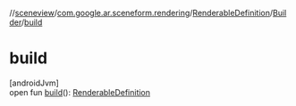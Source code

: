 //[sceneview](../../../../index.md)/[com.google.ar.sceneform.rendering](../../index.md)/[RenderableDefinition](../index.md)/[Builder](index.md)/[build](build.md)

# build

[androidJvm]\
open fun [build](build.md)(): [RenderableDefinition](../index.md)
